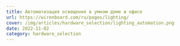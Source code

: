 ```yaml
---
title: Автоматизация освещения в умном доме и офисе
url: https://wirenboard.com/ru/pages/lighting/
cover: /img/articles/hardware_selection/lighting_automation.png
date: 2022-11-02
category: hardware_selection
---
```

